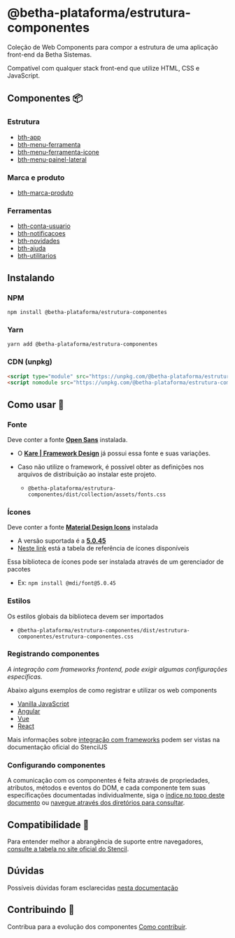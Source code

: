 # @betha-plataforma/estrutura-componentes

Coleção de Web Components para compor a estrutura de uma aplicação front-end da Betha Sistemas.

Compatível com qualquer stack front-end que utilize HTML, CSS e JavaScript.

## Componentes 📦

### Estrutura

- [bth-app](http://github.com/betha-plataforma/estrutura-componentes/src/components/app)
- [bth-menu-ferramenta](http://github.com/betha-plataforma/estrutura-componentes/src/components/app/menu-ferramenta/)
- [bth-menu-ferramenta-icone](http://github.com/betha-plataforma/estrutura-componentes/src/components/app/menu-ferramenta-icone)
- [bth-menu-painel-lateral](http://github.com/betha-plataforma/estrutura-componentes/src/components/menu-painel-lateral)

### Marca e produto

- [bth-marca-produto](http://github.com/betha-plataforma/estrutura-componentes/src/components/marca-produto)

### Ferramentas

- [bth-conta-usuario](http://github.com/betha-plataforma/estrutura-componentes/src/components/conta-usuario)
- [bth-notificacoes](http://github.com/betha-plataforma/estrutura-componentes/src/components/notificacoes)
- [bth-novidades](http://github.com/betha-plataforma/estrutura-componentes/src/components/novidades)
- [bth-ajuda](http://github.com/betha-plataforma/estrutura-componentes/src/components/ajuda)
- [bth-utilitarios](http://github.com/betha-plataforma/estrutura-componentes/src/components/utilitarios)

## Instalando

### NPM

```
npm install @betha-plataforma/estrutura-componentes
```

### Yarn

```
yarn add @betha-plataforma/estrutura-componentes
```

### CDN (unpkg)

```html
<script type="module" src="https://unpkg.com/@betha-plataforma/estrutura-componentes/dist/estrutura-componentes/estrutura-componentes.esm.js"></script>
<script nomodule src="https://unpkg.com/@betha-plataforma/estrutura-componentes/dist/estrutura-componentes/estrutura-componentes.js"></script>
```

## Como usar 🔨

### Fonte

Deve conter a fonte [**Open Sans**](https://fonts.google.com/specimen/Open+Sans?selection.family=Open+Sans) instalada. 

- O [**Kare | Framework Design**](https://github.com/betha-plataforma/kare) já possui essa fonte e suas variações.

- Caso não utilize o framework, é possível obter as definições nos arquivos de distribuição ao instalar este projeto. 
  - `@betha-plataforma/estrutura-componentes/dist/collection/assets/fonts.css`

### Ícones

Deve conter a fonte [**Material Design Icons**](http://materialdesignicons.com/) instalada

- A versão suportada é a [**5.0.45**](https://github.com/Templarian/MaterialDesign)
- [Neste link](http://materialdesignicons.com/cdn/5.0.45/) está a tabela de referência de ícones disponíveis

Essa biblioteca de ícones pode ser instalada através de um gerenciador de pacotes 
  - Ex: `npm install @mdi/font@5.0.45`

### Estilos

Os estilos globais da biblioteca devem ser importados

- `@betha-plataforma/estrutura-componentes/dist/estrutura-componentes/estrutura-componentes.css`

### Registrando componentes

*A integração com frameworks frontend, pode exigir algumas configurações específicas.*

Abaixo alguns exemplos de como registrar e utilizar os web components

- [Vanilla JavaScript](http://github.com/betha-plataforma/estrutura-componentes/docs/registrando-vanilla.md)
- [Angular](http://github.com/betha-plataforma/estrutura-componentes/docs/registrando-angular.md)
- [Vue](http://github.com/betha-plataforma/estrutura-componentes/docs/registrando-vue.md)
- [React](http://github.com/betha-plataforma/estrutura-componentes/docs/registrando-react.md)

Mais informações sobre [integração com frameworks](https://stenciljs.com/docs/overview) podem ser vistas na documentação oficial do StencilJS

### Configurando componentes

A comunicação com os componentes é feita através de propriedades, atributos, métodos e eventos do DOM, e cada componente tem suas específicações documentadas individualmente, siga o [índice no topo deste documento](#componentes-) ou [navegue através dos diretórios para consultar](http://github.com/betha-plataforma/estrutura-componentes/src/components).

## Compatibilidade 📜

Para entender melhor a abrangência de suporte entre navegadores, [consulte a tabela no site oficial do Stencil](https://stenciljs.com/docs/browser-support).

## Dúvidas

Possíveis dúvidas foram esclarecidas [nesta documentação](http://github.com/betha-plataforma/estrutura-componentes/docs/FAQ.md)

## Contribuindo 👥

Contribua para a evolução dos componentes [Como contribuir](http://github.com/betha-plataforma/estrutura-componentes/CONTRIBUTING.md).
